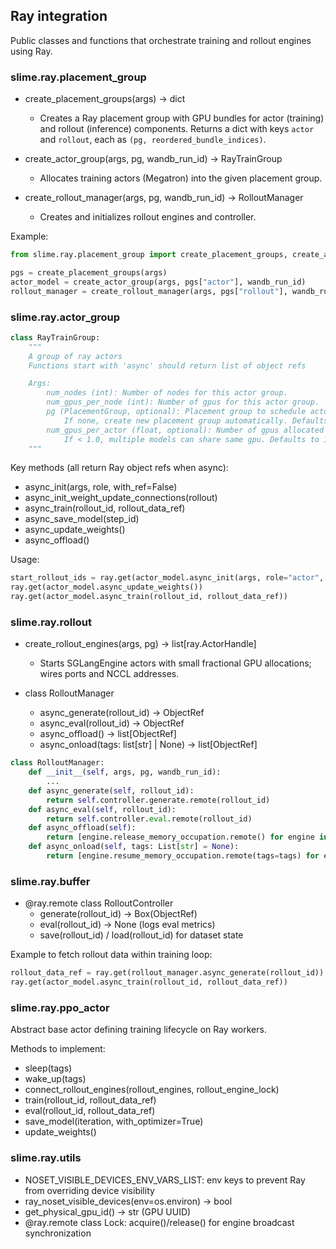 ## Ray integration

Public classes and functions that orchestrate training and rollout engines using Ray.

### slime.ray.placement_group

- create_placement_groups(args) -> dict
  - Creates a Ray placement group with GPU bundles for actor (training) and rollout (inference) components. Returns a dict with keys `actor` and `rollout`, each as `(pg, reordered_bundle_indices)`.

- create_actor_group(args, pg, wandb_run_id) -> RayTrainGroup
  - Allocates training actors (Megatron) into the given placement group.

- create_rollout_manager(args, pg, wandb_run_id) -> RolloutManager
  - Creates and initializes rollout engines and controller.

Example:
```python
from slime.ray.placement_group import create_placement_groups, create_actor_group, create_rollout_manager

pgs = create_placement_groups(args)
actor_model = create_actor_group(args, pgs["actor"], wandb_run_id)
rollout_manager = create_rollout_manager(args, pgs["rollout"], wandb_run_id)
```

### slime.ray.actor_group

```13:136:slime/ray/actor_group.py
class RayTrainGroup:
    """
    A group of ray actors
    Functions start with 'async' should return list of object refs

    Args:
        num_nodes (int): Number of nodes for this actor group.
        num_gpus_per_node (int): Number of gpus for this actor group.
        pg (PlacementGroup, optional): Placement group to schedule actor on.
            If none, create new placement group automatically. Defaults to None.
        num_gpus_per_actor (float, optional): Number of gpus allocated for each actor.
            If < 1.0, multiple models can share same gpu. Defaults to 1.
    """
```

Key methods (all return Ray object refs when async):
- async_init(args, role, with_ref=False)
- async_init_weight_update_connections(rollout)
- async_train(rollout_id, rollout_data_ref)
- async_save_model(step_id)
- async_update_weights()
- async_offload()

Usage:
```python
start_rollout_ids = ray.get(actor_model.async_init(args, role="actor", with_ref=args.kl_coef != 0 or args.use_kl_loss))
ray.get(actor_model.async_update_weights())
ray.get(actor_model.async_train(rollout_id, rollout_data_ref))
```

### slime.ray.rollout

- create_rollout_engines(args, pg) -> list[ray.ActorHandle]
  - Starts SGLangEngine actors with small fractional GPU allocations; wires ports and NCCL addresses.

- class RolloutManager
  - async_generate(rollout_id) -> ObjectRef
  - async_eval(rollout_id) -> ObjectRef
  - async_offload() -> list[ObjectRef]
  - async_onload(tags: list[str] | None) -> list[ObjectRef]

```145:174:slime/ray/rollout.py
class RolloutManager:
    def __init__(self, args, pg, wandb_run_id):
        ...
    def async_generate(self, rollout_id):
        return self.controller.generate.remote(rollout_id)
    def async_eval(self, rollout_id):
        return self.controller.eval.remote(rollout_id)
    def async_offload(self):
        return [engine.release_memory_occupation.remote() for engine in self.rollout_engines]
    def async_onload(self, tags: List[str] = None):
        return [engine.resume_memory_occupation.remote(tags=tags) for engine in self.rollout_engines]
```

### slime.ray.buffer

- @ray.remote class RolloutController
  - generate(rollout_id) -> Box(ObjectRef)
  - eval(rollout_id) -> None (logs eval metrics)
  - save(rollout_id) / load(rollout_id) for dataset state

Example to fetch rollout data within training loop:
```python
rollout_data_ref = ray.get(rollout_manager.async_generate(rollout_id))
ray.get(actor_model.async_train(rollout_id, rollout_data_ref))
```

### slime.ray.ppo_actor

Abstract base actor defining training lifecycle on Ray workers.

Methods to implement:
- sleep(tags)
- wake_up(tags)
- connect_rollout_engines(rollout_engines, rollout_engine_lock)
- train(rollout_id, rollout_data_ref)
- eval(rollout_id, rollout_data_ref)
- save_model(iteration, with_optimizer=True)
- update_weights()

### slime.ray.utils

- NOSET_VISIBLE_DEVICES_ENV_VARS_LIST: env keys to prevent Ray from overriding device visibility
- ray_noset_visible_devices(env=os.environ) -> bool
- get_physical_gpu_id() -> str (GPU UUID)
- @ray.remote class Lock: acquire()/release() for engine broadcast synchronization

